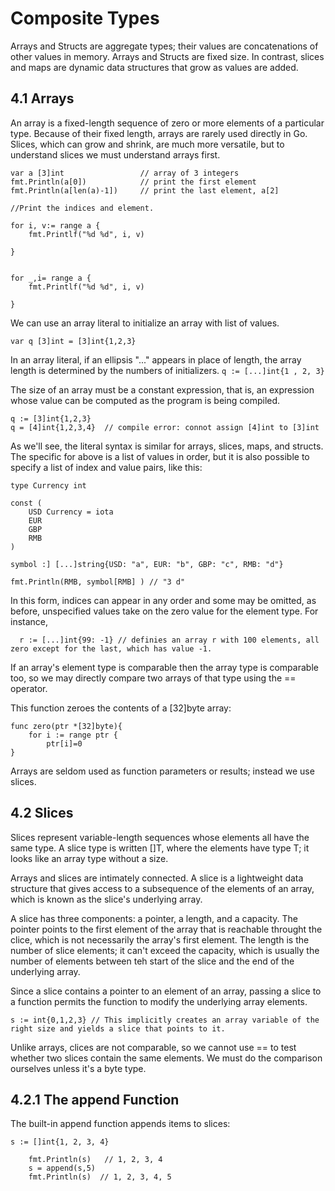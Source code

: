 # Composite Types

Arrays and Structs are aggregate types; their values are concatenations of other values in memory. Arrays and Structs are fixed size. In contrast, slices and maps are dynamic data structures that grow as values are added. 


## 4.1 Arrays

An array is a fixed-length sequence of zero or more elements of a particular type. Because of their fixed length, arrays are rarely used directly in Go. Slices, which can grow and shrink, are much more versatile, but to understand slices we must understand arrays first. 


```
var a [3]int                 // array of 3 integers 
fmt.Println(a[0])            // print the first element
fmt.Println(a[len(a)-1])     // print the last element, a[2]

//Print the indices and element.

for i, v:= range a {
	fmt.Printlf("%d %d", i, v)

}


for _,i= range a {
	fmt.Printlf("%d %d", i, v)

}
```

We can use an array literal to initialize  an array with list of values. 

`var q [3]int = [3]int{1,2,3}`

In an array literal, if an ellipsis "..." appears in place of length, the array length is determined by the numbers of initializers. 
`q := [...]int{1 , 2, 3}`


The size of an array must be a constant expression, that is, an expression whose value can be computed as the program is being compiled. 
```
q := [3]int{1,2,3}
q = [4]int{1,2,3,4}  // compile error: connot assign [4]int to [3]int
```
As we'll see, the literal syntax is similar for arrays, slices, maps, and structs. The specific for above is a list of values in order, but it is also possible to specify a list of index and value pairs, like this:
```
type Currency int

const (
	USD Currency = iota
    EUR
    GBP
    RMB
)

symbol :] [...]string{USD: "a", EUR: "b", GBP: "c", RMB: "d"}

fmt.Println(RMB, symbol[RMB] ) // "3 d"
```
In this form, indices can appear in any order and some may be omitted, as before, unspecified values take on the zero value for the element type. For instance, 
```
  r := [...]int{99: -1} // definies an array r with 100 elements, all zero except for the last, which has value -1.
```

If an array's element type is comparable then the array type is comparable too, so we may directly compare two arrays of that type using the == operator. 

This function zeroes the contents of a [32]byte array:

```
func zero(ptr *[32]byte){
	for i := range ptr {
		ptr[i]=0
}
```
Arrays are seldom used as function parameters or results; instead we use slices. 


## 4.2 Slices

Slices represent variable-length sequences whose elements all have the same type. A slice type is written []T, where the elements have type T; it looks like an array type without a size. 


Arrays and slices are intimately connected. A slice is a lightweight data structure that gives access to a subsequence of the elements of an array, which is known as the slice's underlying array. 

A slice has three components: a pointer, a length, and a capacity. The pointer points to the first element of the array that is reachable throught the clice, which is not necessarily the array's first element. The length is the number of slice elements; it can't exceed the capacity, which is usually the number of elements between teh start of the slice and the end of the underlying array.



Since a slice contains a pointer to an element of an array, passing a slice to a function permits the function to modify the underlying array elements. 
```
s := int{0,1,2,3} // This implicitly creates an array variable of the right size and yields a slice that points to it. 
```
Unlike arrays, clices are not comparable, so we cannot use == to test whether two slices contain the same elements. We must do the comparison ourselves unless it's a byte type. 

## 4.2.1 The append Function

The built-in append function appends items to slices:
```
s := []int{1, 2, 3, 4}

	fmt.Println(s)   // 1, 2, 3, 4 
	s = append(s,5)
	fmt.Println(s)  // 1, 2, 3, 4, 5
```
